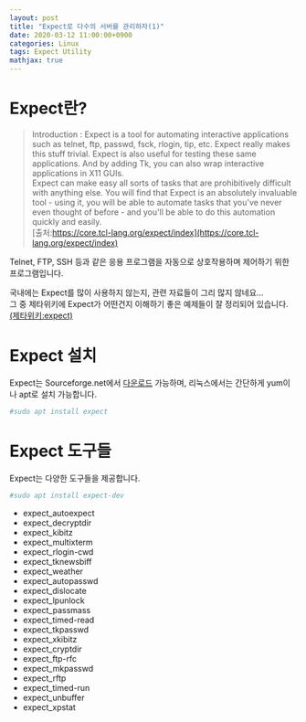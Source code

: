 ```yaml
---
layout: post
title: "Expect로 다수의 서버를 관리하자(1)"
date: 2020-03-12 11:00:00+0900
categories: Linux
tags: Expect Utility
mathjax: true
---
```


# Expect란?
> Introduction  :
Expect is a tool for automating interactive applications such as telnet, ftp, passwd, fsck, rlogin, tip, etc. Expect really makes this stuff trivial. Expect is also useful for testing these same applications. And by adding Tk, you can also wrap interactive applications in X11 GUIs.  
Expect can make easy all sorts of tasks that are prohibitively difficult with anything else. You will find that Expect is an absolutely invaluable tool - using it, you will be able to automate tasks that you've never even thought of before - and you'll be able to do this automation quickly and easily.  
[출처:https://core.tcl-lang.org/expect/index](https://core.tcl-lang.org/expect/index)

Telnet, FTP, SSH 등과 같은 응용 프로그램을 자동으로 상호작용하며 제어하기 위한 프로그램입니다.  

국내에는 Expect를 많이 사용하지 않는지, 관련 자료들이 그리 많지 않네요...  
그 중 제타위키에 Expect가 어떤건지 이해하기 좋은 예제들이 잘 정리되어 있습니다.[(제타위키:expect)](https://zetawiki.com/wiki/%EB%A6%AC%EB%88%85%EC%8A%A4_expect)


# Expect 설치
Expect는 Sourceforge.net에서 [다운로드](https://sourceforge.net/projects/files) 가능하며, 리눅스에서는 간단하게 yum이나 apt로 설치 가능합니다.
```bash
#sudo apt install expect
```

# Expect 도구들
Expect는 다양한 도구들을 제공합니다.
```bash
#sudo apt install expect-dev
```
- expect_autoexpect
- expect_decryptdir
- expect_kibitz
- expect_multixterm
- expect_rlogin-cwd
- expect_tknewsbiff
- expect_weather
- expect_autopasswd
- expect_dislocate
- expect_lpunlock
- expect_passmass
- expect_timed-read
- expect_tkpasswd
- expect_xkibitz
- expect_cryptdir
- expect_ftp-rfc
- expect_mkpasswd
- expect_rftp
- expect_timed-run
- expect_unbuffer
- expect_xpstat


